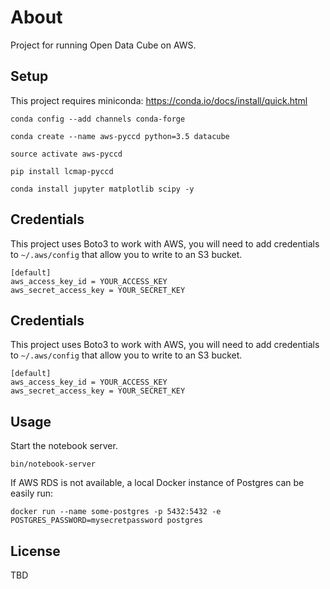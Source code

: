 # About

Project for running Open Data Cube on AWS.


## Setup

This project requires miniconda: https://conda.io/docs/install/quick.html

```
conda config --add channels conda-forge

conda create --name aws-pyccd python=3.5 datacube

source activate aws-pyccd

pip install lcmap-pyccd

conda install jupyter matplotlib scipy -y
```

## Credentials

This project uses Boto3 to work with AWS, you will need to add credentials
to `~/.aws/config` that allow you to write to an S3 bucket.

```
[default]
aws_access_key_id = YOUR_ACCESS_KEY
aws_secret_access_key = YOUR_SECRET_KEY
```

## Credentials

This project uses Boto3 to work with AWS, you will need to add credentials
to `~/.aws/config` that allow you to write to an S3 bucket.

```
[default]
aws_access_key_id = YOUR_ACCESS_KEY
aws_secret_access_key = YOUR_SECRET_KEY
```

## Usage

Start the notebook server.

```
bin/notebook-server
```

If AWS RDS is not available, a local Docker instance of Postgres can be easily run:

```docker run --name some-postgres -p 5432:5432 -e POSTGRES_PASSWORD=mysecretpassword postgres```

## License

TBD
